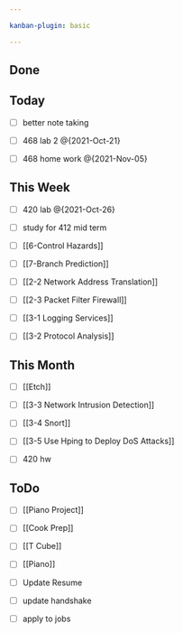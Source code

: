 ```yaml
---

kanban-plugin: basic

---
```


## Done



## Today


- [ ] better note taking
- [ ] 468 lab 2 @{2021-Oct-21}
- [ ] 468 home work @{2021-Nov-05}


## This Week

- [ ] 420 lab @{2021-Oct-26}
- [ ] study for 412 mid term
- [ ] [[6-Control Hazards]]
- [ ] [[7-Branch Prediction]]
- [ ] [[2-2 Network Address Translation]]
- [ ] [[2-3 Packet Filter Firewall]]
- [ ] [[3-1 Logging Services]]
- [ ] [[3-2 Protocol Analysis]]


## This Month

- [ ] [[Etch]]
- [ ] [[3-3 Network Intrusion Detection]]
- [ ] [[3-4 Snort]]
- [ ] [[3-5 Use Hping to Deploy DoS Attacks]]
- [ ] 420 hw


## ToDo

- [ ] [[Piano Project]]
- [ ] [[Cook Prep]]
- [ ] [[T Cube]]
- [ ] [[Piano]]
- [ ] Update Resume
- [ ] update handshake
- [ ] apply to jobs


